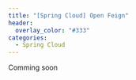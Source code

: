 ```yaml
---
title: "[Spring Cloud] Open Feign"
header:
  overlay_color: "#333"
categories:
  - Spring Cloud
---
```


Comming soon